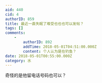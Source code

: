 ```yaml
---
aid: 440
cid: 4
authorID: 859
title: 最近一直失眠了难受也也也可以发帖？
tags: []
comments:
    -
        authorID: 892
        addTime: 2018-05-01T04:51:00.000Z
        content: 个人认为是在钓鱼？
date: 2018-05-01T00:55:00.000Z
category: 水
---
```


奇怪的是他留电话号码也可以？
